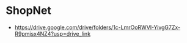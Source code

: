 # ShopNet

- https://drive.google.com/drive/folders/1c-LmrOoRWVI-YivgG7Zx-R9pmjsx4NZ4?usp=drive_link